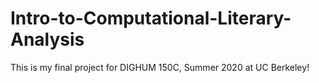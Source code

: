 # Intro-to-Computational-Literary-Analysis

This is my final project for DIGHUM 150C, Summer 2020 at UC Berkeley!
